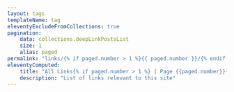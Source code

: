 ```yaml
---
layout: tags
templateName: tag
eleventyExcludeFromCollections: true
pagination:
    data: collections.deepLinkPostsList
    size: 1
    alias: paged
permalink: "links/{% if paged.number > 1 %}{{ paged.number }}/{% endif %}index.html"
eleventyComputed:
    title: "All Links{% if paged.number > 1 %} | Page {{paged.number}}{% endif %}"
    description: "List of links relevant to this site"
---
```

